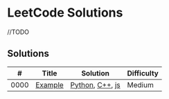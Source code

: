 # LeetCode Solutions

//TODO

## Solutions

| # | Title | Solution | Difficulty |
|---| ----- | -------- | ---------- |
|0000|[Example]() | [Python](), [C++](), [js]() |Medium |